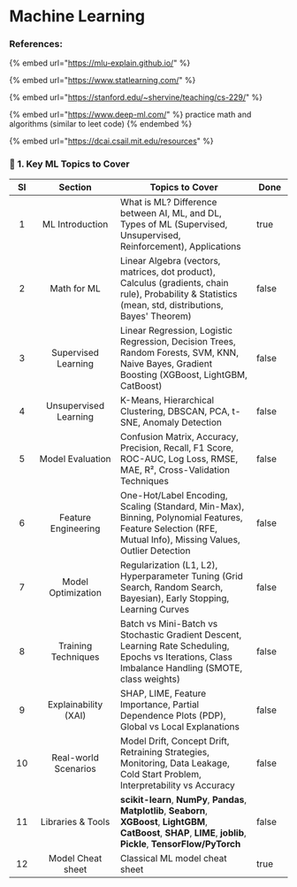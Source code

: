 # Machine Learning

### References:

{% embed url="https://mlu-explain.github.io/" %}

{% embed url="https://www.statlearning.com/" %}

{% embed url="https://stanford.edu/~shervine/teaching/cs-229/" %}

{% embed url="https://www.deep-ml.com/" %}
practice math and algorithms (similar to leet code)
{% endembed %}

{% embed url="https://dcai.csail.mit.edu/resources" %}

### **📌 1. Key ML Topics to Cover**

<table><thead><tr><th width="48.37823486328125" align="center">SI</th><th width="185.0369873046875" align="center">Section</th><th width="371.82672119140625" valign="middle">Topics to Cover</th><th width="64.334228515625" data-type="checkbox">Done</th></tr></thead><tbody><tr><td align="center">1</td><td align="center">ML Introduction</td><td valign="middle">What is ML? Difference between AI, ML, and DL, Types of ML (Supervised, Unsupervised, Reinforcement), Applications</td><td>true</td></tr><tr><td align="center">2</td><td align="center">Math for ML</td><td valign="middle">Linear Algebra (vectors, matrices, dot product), Calculus (gradients, chain rule), Probability &#x26; Statistics (mean, std, distributions, Bayes' Theorem)</td><td>false</td></tr><tr><td align="center">3</td><td align="center">Supervised Learning</td><td valign="middle">Linear Regression, Logistic Regression, Decision Trees, Random Forests, SVM, KNN, Naive Bayes, Gradient Boosting (XGBoost, LightGBM, CatBoost)</td><td>false</td></tr><tr><td align="center">4</td><td align="center">Unsupervised Learning</td><td valign="middle">K-Means, Hierarchical Clustering, DBSCAN, PCA, t-SNE, Anomaly Detection</td><td>false</td></tr><tr><td align="center">5</td><td align="center">Model Evaluation</td><td valign="middle">Confusion Matrix, Accuracy, Precision, Recall, F1 Score, ROC-AUC, Log Loss, RMSE, MAE, R², Cross-Validation Techniques</td><td>false</td></tr><tr><td align="center">6</td><td align="center">Feature Engineering</td><td valign="middle">One-Hot/Label Encoding, Scaling (Standard, Min-Max), Binning, Polynomial Features, Feature Selection (RFE, Mutual Info), Missing Values, Outlier Detection</td><td>false</td></tr><tr><td align="center">7</td><td align="center">Model Optimization</td><td valign="middle">Regularization (L1, L2), Hyperparameter Tuning (Grid Search, Random Search, Bayesian), Early Stopping, Learning Curves</td><td>false</td></tr><tr><td align="center">8</td><td align="center">Training Techniques</td><td valign="middle">Batch vs Mini-Batch vs Stochastic Gradient Descent, Learning Rate Scheduling, Epochs vs Iterations, Class Imbalance Handling (SMOTE, class weights)</td><td>false</td></tr><tr><td align="center">9</td><td align="center">Explainability (XAI)</td><td valign="middle">SHAP, LIME, Feature Importance, Partial Dependence Plots (PDP), Global vs Local Explanations</td><td>false</td></tr><tr><td align="center">10</td><td align="center">Real-world Scenarios</td><td valign="middle">Model Drift, Concept Drift, Retraining Strategies, Monitoring, Data Leakage, Cold Start Problem, Interpretability vs Accuracy</td><td>false</td></tr><tr><td align="center">11</td><td align="center">Libraries &#x26; Tools</td><td valign="middle"><strong>scikit-learn</strong>, <strong>NumPy</strong>, <strong>Pandas</strong>, <strong>Matplotlib</strong>, <strong>Seaborn</strong>, <strong>XGBoost</strong>, <strong>LightGBM</strong>, <strong>CatBoost</strong>, <strong>SHAP</strong>, <strong>LIME</strong>, <strong>joblib</strong>, <strong>Pickle</strong>, <strong>TensorFlow/PyTorch</strong></td><td>false</td></tr><tr><td align="center">12</td><td align="center">Model Cheat sheet</td><td valign="middle">Classical ML model cheat sheet</td><td>true</td></tr></tbody></table>

